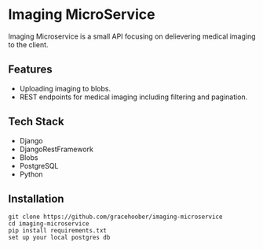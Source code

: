 # Imaging MicroService

Imaging Microservice is a small API focusing on delievering medical imaging to the client.

## Features
- Uploading imaging to blobs.
- REST endpoints for medical imaging including filtering and pagination.

## Tech Stack
- Django
- DjangoRestFramework
- Blobs
- PostgreSQL
- Python

## Installation
```
git clone https://github.com/gracehoober/imaging-microservice
cd imaging-microservice
pip install requirements.txt
set up your local postgres db
```